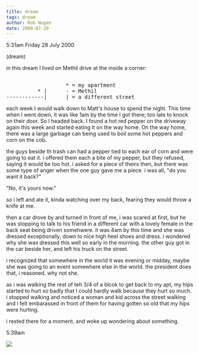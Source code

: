 ```yaml
---
title: dream
tags: dream
author: Rob Nugen
date: 2000-07-28
---
```


<p class=date>5:31am Friday 28 July 2000

<p class=note>(dream)

<p class=dream>in this dream I lived on Methil drive at the inside a corner:

<pre>            
                   * = my apartment
          * |      - = Methil
------------|      | = a different street
</pre>

<p class=dream>each week I would walk down to Matt's house to spend
the night.  This time when I went down, it was like 1am by the time I
got there; too late to knock on their door.  So I headed back. I found
a hot red pepper on the driveway again this week and started eating it
on the way home.  On the way home, there was a large garbage can being
used to boil some hot peppers and corn on the cob.

<p class=dream>the guys beside th trash can had a pepper tied to each ear of corn and were going to eat it.  i offered them each a bite
of my pepper, but they refused, saying it would be too hot.  i asked
for a piece of theirs then, but there was some type of anger when
the one guy gave me a piece.  i was all, "do you want it back?" 

<p class=dream>"No, it's yours now."

<p class=dream>so i left and ate it, kinda watching over my
back, fearing they would throw a knife at me.

<p class=dream>then a car drove by and turned in front of me, i was
scared at first, but he was stopping to talk to his friend in a
different car with a lovely female in the back seat being driven
somehwere. it was 4am by this time and she was dressed exceptionally,
down to nice high heel shoes and dress.  i wondered why she was
dressed this well so early in the morning.  the other guy got in the
car beside her, and left his truck on the street.

<p class=dream>i recognized that somewhere in the world it was evening
or midday, maybe she was going to an event somewhere else in the
world.  the president does that, i reasoned.  why not she.

<p class=dream>as i was walking the rest of teh 3/4 of a blcok to get
back to my apt, my hips started to hurt so badly that I could hardly
walk because they hurt so much.  i stopped walking and noticed a woman
and kid across the street walking and i felt embarassed in front of
them for having gotten so old that my hips were hurting.

<p class=dream>i rested there for a moment. and woke up wondering
about something.

<p class=date>5:39am

<p><img src="/images/rob/wL-ROB.gif">




